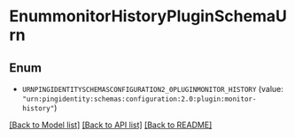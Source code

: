# EnummonitorHistoryPluginSchemaUrn

## Enum


* `URNPINGIDENTITYSCHEMASCONFIGURATION2_0PLUGINMONITOR_HISTORY` (value: `"urn:pingidentity:schemas:configuration:2.0:plugin:monitor-history"`)


[[Back to Model list]](../README.md#documentation-for-models) [[Back to API list]](../README.md#documentation-for-api-endpoints) [[Back to README]](../README.md)



